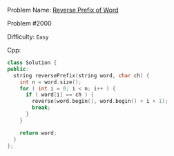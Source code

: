 Problem Name: [Reverse Prefix of Word](https://leetcode.com/problems/reverse-prefix-of-word/)

Problem #2000

Difficulty: `Easy`

Cpp:

```cpp
class Solution {
public:
  string reversePrefix(string word, char ch) {
    int n = word.size();
    for ( int i = 0; i < n; i++ ) {
      if ( word[i] == ch ) {
        reverse(word.begin(), word.begin() + i + 1);
        break;
      }
    }

    return word;
  }
};
```
